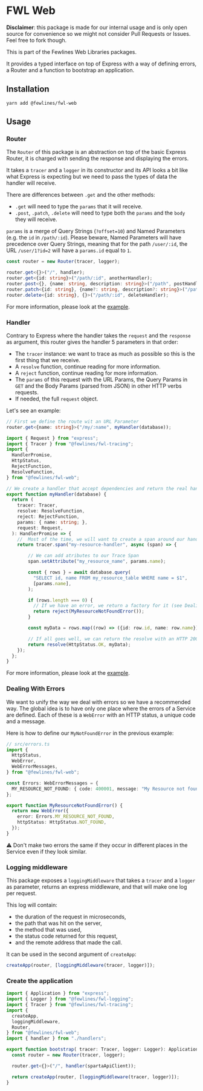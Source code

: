# FWL Web

**Disclaimer**: this package is made for our internal usage and is only open source for convenience so we might not consider Pull Requests or Issues. Feel free to fork though.

This is part of the Fewlines Web Libraries packages.

It provides a typed interface on top of Express with a way of defining errors, a Router and a function to bootstrap an application.

## Installation

```shell
yarn add @fewlines/fwl-web
```

## Usage

### Router

The `Router` of this package is an abstraction on top of the basic Express Router, it is charged with sending the response and displaying the errors.

It takes a `tracer` and a `logger` in its constructor and its API looks a bit like what Express is expecting but we need to pass the types of data the handler will receive.

There are differences between `.get` and the other methods:
- `.get` will need to type the `params` that it will receive.
- `.post`, `.patch`, `.delete` will need to type both the `params` and the `body` they will receive.

`params` is a merge of Query Strings (`?offset=10`) and Named Parameters (e.g. the `id` in `/path/:id`).
Please beware, Named Parameters will have precedence over Query Strings, meaning that for the path `/user/:id`, the URL `/user/1?id=2` will have a `params.id` equal to `1`.

```typescript
const router = new Router(tracer, logger);

router.get<{}>("/", handler);
router.get<{id: string}>("/path/:id", anotherHandler);
router.post<{}, {name: string, description: string}>("/path", postHandler);
router.patch<{id: string}, {name?: string, description?: string}>("/path/:id", patchHandler);
router.delete<{id: string}, {}>("/path/:id", deleteHandler);
```

For more information, please look at the [example](./example/).

### Handler

Contrary to Express where the handler takes the `request` and the `response` as argument, this router gives the handler 5 parameters in that order:
- The `tracer` instance: we want to trace as much as possible so this is the first thing that we receive.
- A `resolve` function, continue reading for more information.
- A `reject` function, continue reading for more information.
- The `params` of this request with the URL Params, the Query Params in `GET` and the Body Params (parsed from JSON) in other HTTP verbs requests.
- If needed, the full `request` object.

Let's see an example:

```typescript
// First we define the route wit an URL Parameter
router.get<{name: string}>("/my/:name", myHandler(database));
```

```typescript
import { Request } from "express";
import { Tracer } from "@fewlines/fwl-tracing";
import {
  HandlerPromise,
  HttpStatus,
  RejectFunction,
  ResolveFunction,
} from "@fewlines/fwl-web";

// We create a handler that accept dependencies and return the real handler
export function myHandler(database) {
  return (
    tracer: Tracer,
    resolve: ResolveFunction,
    reject: RejectFunction,
    params: { name: string; },
    request: Request,
  ): HandlerPromise => {
    //  Most of the time, we will want to create a span around our handler
    return tracer.span("my-resource-handler", async (span) => {

        // We can add atributes to our Trace Span
        span.setAttribute("my_resource_name", params.name);

        const { rows } = await database.query(
          "SELECT id, name FROM my_resource_table WHERE name = $1",
          [params.name],
        );

        if (rows.length === 0) {
          // If we have an error, we return a factory for it (see Dealing With Errors)
          return reject(MyResourceNotFoundError());
        }

        const myData = rows.map((row) => ({id: row.id, name: row.name}));

        // If all goes well, we can return the resolve with an HTTP 200 OK and `myData`
        return resolve(HttpStatus.OK, myData);
    });
  };
}
```

For more information, please look at the [example](./example/).

### Dealing With Errors

We want to unify the way we deal with errors so we have a recommended way.
The global idea is to have only one place where the errors of a Service are defined.
Each of these is a `WebError` with an HTTP status, a unique code and a message.

Here is how to define our `MyNotFoundError` in the previous example:

```typescript
// src/errors.ts
import {
  HttpStatus,
  WebError,
  WebErrorMessages,
} from "@fewlines/fwl-web";

const Errors: WebErrorMessages = {
  MY_RESOURCE_NOT_FOUND: { code: 400001, message: "My Resource not found" },
};

export function MyResourceNotFoundError() {
  return new WebError({
    error: Errors.MY_RESOURCE_NOT_FOUND,
    httpStatus: HttpStatus.NOT_FOUND,
  });
}
```

⚠️ Don't make two errors the same if they occur in different places in the Service even if they look similar.

### Logging middleware

This package exposes a `loggingMiddleware` that takes a `tracer` and a `logger` as parameter, returns an express middleware, and that will make one log per request.

This log will contain:
- the duration of the request in microseconds,
- the path that was hit on the server,
- the method that was used,
- the status code returned for this request,
- and the remote address that made the call.

It can be used in the second argument of `createApp`:

```typescript
createApp(router, [loggingMiddleware(tracer, logger)]);
```

### Create the application

```typescript
import { Application } from "express";
import { Logger } from "@fewlines/fwl-logging";
import { Tracer } from "@fewlines/fwl-tracing";
import {
  createApp,
  loggingMiddleware,
  Router,
} from "@fewlines/fwl-web";
import { handler } from "./handlers";

export function bootstrap( tracer: Tracer, logger: Logger): Application {
  const router = new Router(tracer, logger);

  router.get<{}>("/", handler(spartaApiClient));

  return createApp(router, [loggingMiddleware(tracer, logger)]);
}
```
